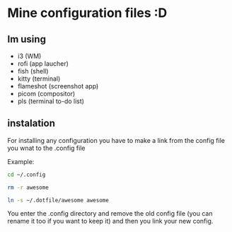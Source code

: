 # Mine configuration files :D

## Im using

* i3 (WM)
* rofi (app laucher)
* fish (shell)
* kitty (terminal)
* flameshot (screenshot app)
* picom (compositor)
* pls (terminal to-do list)

## instalation

For installing any configuration you have to make a link from the config file you wnat to the .config file

Example:

```bash
cd ~/.config

rm -r awesome

ln -s ~/.dotfile/awesome awesome
```

You enter the .config directory and remove the old config file (you can rename it too if you want to keep it) and then you link your new config.
